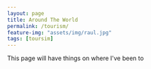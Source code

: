 ```yaml
---
layout: page
title: Around The World 
permalink: /tourism/
feature-img: "assets/img/raul.jpg"
tags: [toursim]
---
```


This page will have things on where I've been to
 

